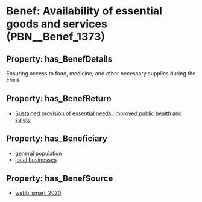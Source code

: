 # Benef: __Availability of essential goods and services__ (PBN__Benef_1373)

## Property: has_BenefDetails

Ensuring access to food, medicine, and other necessary supplies during the crisis

## Property: has_BenefReturn

* [Sustained provision of essential needs, improved public health and safety](../BenefReturn/PBN__BenefReturn_1560)

## Property: has_Beneficiary

* [general population](../Stakeholder/PBN__Stakeholder_9)
* [local businesses](../Stakeholder/PBN__Stakeholder_300)

## Property: has_BenefSource

* [webb_smart_2020](../Article/PBN__Article_294)


